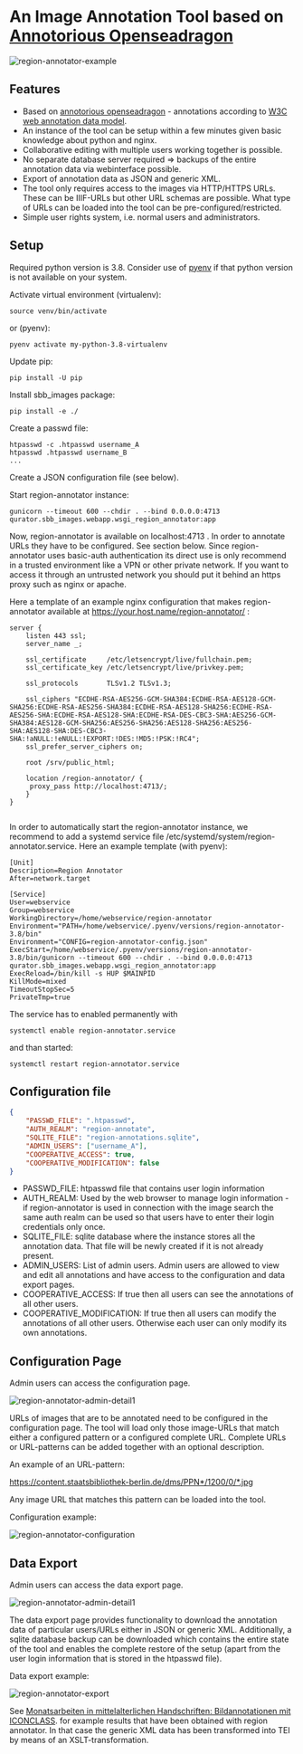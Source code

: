 # An Image Annotation Tool based on [Annotorious Openseadragon](https://github.com/annotorious/annotorious-openseadragon)

![region-annotator-example](screenshots/region-annotator-example.png?raw=true)

## Features

* Based on [annotorious openseadragon](https://github.com/annotorious/annotorious-openseadragon) - annotations according to [W3C web annotation data model](https://www.w3.org/TR/annotation-model/). 
* An instance of the tool can be setup within a few minutes given basic knowledge about python and nginx. 
* Collaborative editing with multiple users working together is possible.
* No separate database server required => backups of the entire annotation data via webinterface possible.
* Export of annotation data as JSON and generic XML.
* The tool only requires access to the images via HTTP/HTTPS URLs. These can be IIIF-URLs but other URL schemas are possible. What type of URLs can be loaded into the tool can be pre-configured/restricted.
* Simple user rights system, i.e. normal users and administrators.

## Setup

Required python version is 3.8. 
Consider use of [pyenv](https://github.com/pyenv/pyenv) if that python version is not available on your system. 

Activate virtual environment (virtualenv):
```
source venv/bin/activate
```
or (pyenv):
```
pyenv activate my-python-3.8-virtualenv
```

Update pip:
```
pip install -U pip
```
Install sbb_images package:
```
pip install -e ./
```

Create a passwd file:
```
htpasswd -c .htpasswd username_A
htpasswd .htpasswd username_B
...
```

Create a JSON configuration file (see below).

Start region-annotator instance:
```commandline
gunicorn --timeout 600 --chdir . --bind 0.0.0.0:4713 qurator.sbb_images.webapp.wsgi_region_annotator:app
```
Now, region-annotator is available on localhost:4713 . In order to annotate URLs they have to be configured. See section below.
Since region-annotator uses basic-auth authentication its direct use is only recommend in a trusted environment
like a VPN or other private network. If you want to access it through an untrusted network you should put it behind 
an https proxy such as nginx or apache.

Here a template of an example nginx configuration that makes region-annotator available at https://your.host.name/region-annotator/ :
```nginx
server {
    listen 443 ssl;
    server_name _;

    ssl_certificate     /etc/letsencrypt/live/fullchain.pem;
    ssl_certificate_key /etc/letsencrypt/live/privkey.pem;

    ssl_protocols       TLSv1.2 TLSv1.3;

    ssl_ciphers "ECDHE-RSA-AES256-GCM-SHA384:ECDHE-RSA-AES128-GCM-SHA256:ECDHE-RSA-AES256-SHA384:ECDHE-RSA-AES128-SHA256:ECDHE-RSA-AES256-SHA:ECDHE-RSA-AES128-SHA:ECDHE-RSA-DES-CBC3-SHA:AES256-GCM-SHA384:AES128-GCM-SHA256:AES256-SHA256:AES128-SHA256:AES256-SHA:AES128-SHA:DES-CBC3-SHA:!aNULL:!eNULL:!EXPORT:!DES:!MD5:!PSK:!RC4";
    ssl_prefer_server_ciphers on;

    root /srv/public_html;
 
    location /region-annotator/ {
     proxy_pass http://localhost:4713/;
    }
}
                 
```
In order to automatically start the region-annotator instance, 
we recommend to add a systemd service file /etc/systemd/system/region-annotator.service. 
Here an example template (with pyenv):
```systemd
[Unit]
Description=Region Annotator
After=network.target

[Service]
User=webservice
Group=webservice
WorkingDirectory=/home/webservice/region-annotator
Environment="PATH=/home/webservice/.pyenv/versions/region-annotator-3.8/bin"
Environment="CONFIG=region-annotator-config.json"
ExecStart=/home/webservice/.pyenv/versions/region-annotator-3.8/bin/gunicorn --timeout 600 --chdir . --bind 0.0.0.0:4713 qurator.sbb_images.webapp.wsgi_region_annotator:app
ExecReload=/bin/kill -s HUP $MAINPID
KillMode=mixed
TimeoutStopSec=5
PrivateTmp=true

```
The service has to enabled permanently with
```commandline
systemctl enable region-annotator.service
```
and than started:
```commandline
systemctl restart region-annotator.service
```

## Configuration file
```json
{
    "PASSWD_FILE": ".htpasswd",
    "AUTH_REALM": "region-annotate",
    "SQLITE_FILE": "region-annotations.sqlite",
    "ADMIN_USERS": ["username_A"],
    "COOPERATIVE_ACCESS": true,
    "COOPERATIVE_MODIFICATION": false
}
```
* PASSWD_FILE: htpasswd file that contains user login information
* AUTH_REALM: Used by the web browser to manage login information - if region-annotator is used in connection with the image search the same auth realm can be used so that users have to enter their login credentials only once.
* SQLITE_FILE: sqlite database where the instance stores all the annotation data. That file will be newly created if it is not already present.
* ADMIN_USERS: List of admin users. Admin users are allowed to view and edit all annotations and have access to the configuration and data export pages.
* COOPERATIVE_ACCESS: If true then all users can see the annotations of all other users.
* COOPERATIVE_MODIFICATION: If true then all users can modify the annotations of all other users. Otherwise each user can only modify its own annotations.

## Configuration Page

Admin users can access the configuration page.

![region-annotator-admin-detail1](screenshots/region-annotator-admin-detail1.png?raw=true)

URLs of images that are to be annotated need to be configured in the configuration page. 
The tool will load only those image-URLs that match either a configured pattern or a configured complete URL. 
Complete URLs or URL-patterns can be added together with an optional description.

An example of an URL-pattern:

https://content.staatsbibliothek-berlin.de/dms/PPN*/1200/0/*.jpg

Any image URL that matches this pattern can be loaded into the tool.

Configuration example:

![region-annotator-configuration](screenshots/region-annotator-configuration.png?raw=true)

## Data Export

Admin users can access the data export page.

![region-annotator-admin-detail1](screenshots/region-annotator-admin-detail1.png?raw=true)

The data export page provides functionality to download the annotation data of particular users/URLs either 
in JSON or generic XML. Additionally, a sqlite database backup can be downloaded which contains the entire state of the tool 
and enables the complete restore of the setup (apart from the user login information that is stored in the htpasswd file).

Data export example:

![region-annotator-export](screenshots/region-annotator-export.png?raw=true)

See 
[Monatsarbeiten in mittelalterlichen Handschriften: Bildannotationen mit ICONCLASS](https://zenodo.org/records/8358608).
for example results that have been obtained with region annotator.
In that case the generic XML data has been transformed into TEI by means of an XSLT-transformation. 
